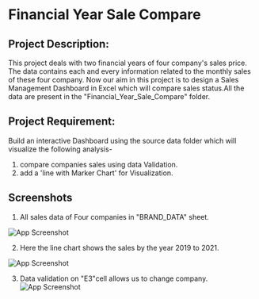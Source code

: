 
# Financial Year Sale Compare



## Project Description:
This project deals with two financial years of four company's sales price. The data contains each and every information related to the monthly sales of these four  company. Now our aim in this project is to design a Sales Management Dashboard in Excel which will compare sales status.All the data are present in the "Financial_Year_Sale_Compare" folder.

## Project Requirement:
Build an interactive Dashboard using the source data folder which will visualize the following analysis-
1. compare companies sales using data Validation.
2. add a 'line with Marker Chart' for Visualization.
## Screenshots
1. All sales data of Four companies in "BRAND_DATA" sheet.

![App Screenshot](https://snipboard.io/HVuniP.jpg)


2. Here the  line chart  shows the sales by the year 2019 to 2021.

![App Screenshot](https://snipboard.io/sYzK0P.jpg)




3. Data validation on "E3"cell allows us to change company.
![App Screenshot](https://snipboard.io/S6P8W2.jpg)



